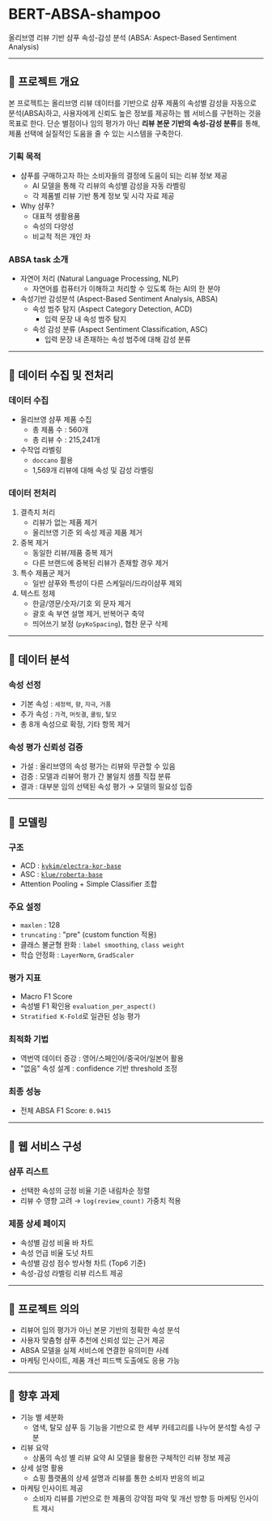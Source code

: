 # BERT-ABSA-shampoo 
올리브영 리뷰 기반 샴푸 속성-감성 분석 (ABSA: Aspect-Based Sentiment Analysis)

---

## 📌 프로젝트 개요  
본 프로젝트는 올리브영 리뷰 데이터를 기반으로 샴푸 제품의 속성별 감성을 자동으로 분석(ABSA)하고, 사용자에게 신뢰도 높은 정보를 제공하는 웹 서비스를 구현하는 것을 목표로 한다. 
단순 별점이나 임의 평가가 아닌 **리뷰 본문 기반의 속성-감성 분류**를 통해, 제품 선택에 실질적인 도움을 줄 수 있는 시스템을 구축한다. 

### 기획 목적 
- 샴푸를 구매하고자 하는 소비자들의 결정에 도움이 되는 리뷰 정보 제공
  - AI 모델을 통해 각 리뷰의 속성별 감성을 자동 라벨링
  - 각 제품별 리뷰 기반 통계 정보 및 시각 자료 제공
- Why 샴푸?
  - 대표적 생활용품
  - 속성의 다양성
  - 비교적 적은 개인 차
 
### ABSA task 소개 
- 자연어 처리 (Natural Language Processing, NLP)
  - 자연어를 컴퓨터가 이해하고 처리할 수 있도록 하는 AI의 한 분야
- 속성기반 감성분석 (Aspect-Based Sentiment Analysis, ABSA)
  - 속성 범주 탐지 (Aspect Category Detection, ACD)
    - 입력 문장 내 속성 범주 탐지
  - 속성 감성 분류 (Aspect Sentiment Classification, ASC)
    - 입력 문장 내 존재하는 속성 범주에 대해 감성 분류 

---

## 📌 데이터 수집 및 전처리

### 데이터 수집  
- 올리브영 샴푸 제품 수집  
  - 총 제품 수 : 560개  
  - 총 리뷰 수 : 215,241개  
- 수작업 라벨링  
  - `doccano` 활용  
  - 1,569개 리뷰에 대해 속성 및 감성 라벨링

### 데이터 전처리
1. 결측치 처리
   - 리뷰가 없는 제품 제거  
   - 올리브영 기준 외 속성 제공 제품 제거  
2. 중복 제거
   - 동일한 리뷰/제품 중복 제거  
   - 다른 브랜드에 중복된 리뷰가 존재할 경우 제거  
3. 특수 제품군 제거
   - 일반 샴푸와 특성이 다른 스케일러/드라이샴푸 제외  
4. 텍스트 정제
   - 한글/영문/숫자/기호 외 문자 제거  
   - 괄호 속 부연 설명 제거, 반복어구 축약  
   - 띄어쓰기 보정 (`pyKoSpacing`), 협찬 문구 삭제  

---

## 📌 데이터 분석

### 속성 선정
- 기본 속성 : `세정력`, `향`, `자극`, `거품`  
- 추가 속성 : `가격`, `머릿결`, `쿨링`, `탈모`  
- 총 8개 속성으로 확정, 기타 항목 제거

### 속성 평가 신뢰성 검증
- 가설 : 올리브영의 속성 평가는 리뷰와 무관할 수 있음  
- 검증 : 모델과 리뷰어 평가 간 불일치 샘플 직접 분류  
- 결과 : 대부분 임의 선택된 속성 평가 → 모델의 필요성 입증

---

## 📌 모델링

### 구조
- ACD : [`kykim/electra-kor-base`](https://huggingface.co/kykim/electra-kor-base)  
- ASC : [`klue/roberta-base`](https://huggingface.co/klue/roberta-base)  
- Attention Pooling + Simple Classifier 조합

### 주요 설정
- `maxlen` : 128  
- `truncating` : "pre" (custom function 적용)  
- 클래스 불균형 완화 : `label smoothing`, `class weight`  
- 학습 안정화 : `LayerNorm`, `GradScaler`  

### 평가 지표
- Macro F1 Score
- 속성별 F1 확인용 `evaluation_per_aspect()`  
- `Stratified K-Fold`로 일관된 성능 평가

### 최적화 기법
- 역번역 데이터 증강 : 영어/스페인어/중국어/일본어 활용  
- "없음" 속성 설계 : confidence 기반 threshold 조정

### 최종 성능  
- 전체 ABSA F1 Score: `0.9415`

---

## 📌 웹 서비스 구성

### 샴푸 리스트
- 선택한 속성의 긍정 비율 기준 내림차순 정렬
- 리뷰 수 영향 고려 → `log(review_count)` 가중치 적용

### 제품 상세 페이지
- 속성별 감성 비율 바 차트
- 속성 언급 비율 도넛 차트
- 속성별 감성 점수 방사형 차트 (Top6 기준)
- 속성-감성 라벨링 리뷰 리스트 제공

---

## 📌 프로젝트 의의
- 리뷰어 임의 평가가 아닌 본문 기반의 정확한 속성 분석
- 사용자 맞춤형 샴푸 추천에 신뢰성 있는 근거 제공
- ABSA 모델을 실제 서비스에 연결한 유의미한 사례
- 마케팅 인사이트, 제품 개선 피드백 도출에도 응용 가능

---

## 📌 향후 과제
- 기능 별 세분화
  - 염색, 탈모 샴푸 등 기능을 기반으로 한 세부 카테고리를 나누어 분석할 속성 구분
- 리뷰 요약
  - 상품의 속성 별 리뷰 요약 AI 모델을 활용한 구체적인 리뷰 정보 제공
- 상세 설명 활용
  - 쇼핑 플랫폼의 상세 설명과 리뷰를 통한 소비자 반응의 비교
- 마케팅 인사이트 제공
  - 소비자 리뷰를 기반으로 한 제품의 강약점 파악 및 개선 방향 등 마케팅 인사이트 제시 
